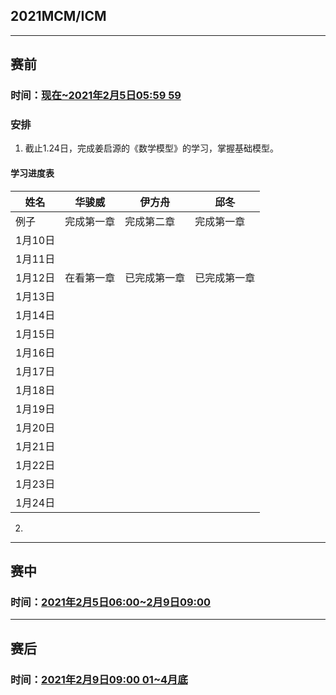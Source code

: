 ## 2021MCM/ICM

---
## 赛前

### 时间：<u>现在~2021年2月5日05:59 59</u>

### 安排

1. 截止1.24日，完成姜启源的《数学模型》的学习，掌握基础模型。

#### 学习进度表

姓名 | 华骏威   | 伊方舟   | 邱冬    
-------|-------|-------|-------
例子| 完成第一章 | 完成第二章 | 完成第一章 
1月10日 |       |       |       
1月11日 |       |       |       
1月12日 |在看第一章|已完成第一章|已完成第一章      
1月13日 |       |       |       
1月14日 |       |       |       
1月15日 |       |       |       
1月16日 |       |       |       
1月17日 |       |       |       
1月18日 |       |       |       
1月19日 |       |       |       
1月20日 |       |       |       
1月21日 |       |       |       
1月22日 |       |       |       
1月23日 |       |       |       
1月24日 |       |       |       

2. 

---
## 赛中
### 时间：<u>2021年2月5日06:00~2月9日09:00</u>

---
## 赛后

### 时间：<u>2021年2月9日09:00 01~4月底</u>
